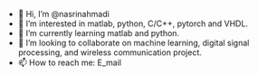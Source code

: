 - 👋 Hi, I’m @nasrinahmadi
- 👀 I’m interested in  matlab, python, C/C++, pytorch and VHDL.
- 🌱 I’m currently learning matlab and python.
- 💞️ I’m looking to collaborate on machine learning, digital signal processing, and wireless communication project.
- 📫 How to reach me: E_mail

<!---
nasrinahmadi/nasrinahmadi is a ✨ special ✨ repository because its `README.md` (this file) appears on your GitHub profile.
You can click the Preview link to take a look at your changes.
--->
